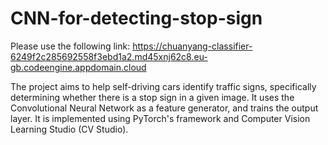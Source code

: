 # CNN-for-detecting-stop-sign
Please use the following link: https://chuanyang-classifier-6249f2c285692558f3ebd1a2.md45xnj62c8.eu-gb.codeengine.appdomain.cloud

The project aims to help self-driving cars identify traffic signs, specifically determining whether there is a stop sign in a given image. It uses the Convolutional Neural Network as a feature generator, and trains the output layer. It is implemented using PyTorch's framework and Computer Vision Learning Studio (CV Studio).
